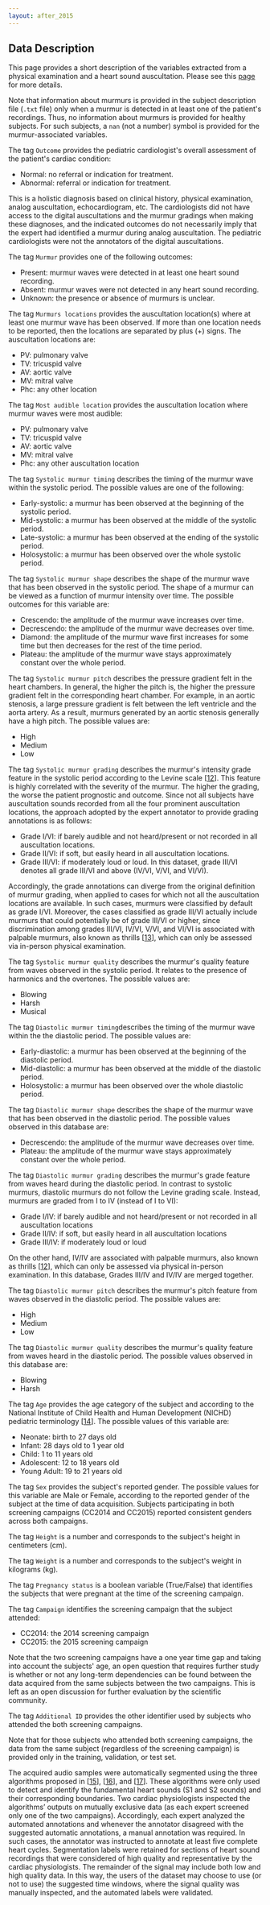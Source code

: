 ```yaml
---
layout: after_2015
---
```


##  Data Description

This page provides a short description of the variables extracted from a physical examination and a heart sound auscultation. Please see this [page](https://physionet.org/content/circor-heart-sound/) for more details.

Note that information about murmurs is provided in the subject description file (`.txt` file) only when a murmur is detected in at least one of the patient's recordings. Thus, no information about murmurs is provided for healthy subjects. For such subjects, a `nan` (not a number) symbol is provided for the murmur-associated variables.

The tag `Outcome` provides the pediatric cardiologist's overall assessment of the patient's cardiac condition:

- Normal: no referral or indication for treatment.
- Abnormal: referral or indication for treatment.

This is a holistic diagnosis based on clinical history, physical examination, analog auscultation, echocardiogram, etc. The cardiologists did not have access to the digital auscultations and the murmur gradings when making these diagnoses, and the indicated outcomes do not necessarily imply that the expert had identified a murmur during analog auscultation. The pediatric cardiologists were not the annotators of the digital auscultations.

The tag `Murmur` provides one of the following outcomes:

- Present: murmur waves were detected in at least one heart sound recording.
- Absent: murmur waves were not detected in any heart sound recording.
- Unknown: the presence or absence of murmurs is unclear.

The tag `Murmurs locations` provides the auscultation location(s) where at least one murmur wave has been observed. If more than one location needs to be reported, then the locations are separated by plus (+) signs. The auscultation locations are:

- PV: pulmonary valve
- TV: tricuspid valve
- AV: aortic valve
- MV: mitral valve
- Phc: any other location

The tag `Most audible location` provides the auscultation location where murmur waves were most audible:

- PV: pulmonary valve
- TV: tricuspid valve
- AV: aortic valve
- MV: mitral valve
- Phc: any other auscultation location

The tag `Systolic murmur timing` describes the timing of the murmur wave within the systolic period. The possible values are one of the following:

- Early-systolic: a murmur has been observed at the beginning of the systolic period.
- Mid-systolic: a murmur has been observed at the middle of the systolic period.
- Late-systolic: a murmur has been observed at the ending of the systolic period.
- Holosystolic: a murmur has been observed over the whole systolic period.

The tag `Systolic murmur shape` describes the shape of the murmur wave that has been observed in the systolic period. The shape of a murmur can be viewed as a function of murmur intensity over time. The possible outcomes for this variable are:

- Crescendo: the amplitude of the murmur wave increases over time.
- Decrescendo: the amplitude of the murmur wave decreases over time.
- Diamond: the amplitude of the murmur wave first increases for some time but then decreases for the rest of the time period.
- Plateau: the amplitude of the murmur wave stays approximately constant over the whole period.

The tag `Systolic murmur pitch` describes the pressure gradient felt in the heart chambers. In general, the higher the pitch is, the higher the pressure gradient felt in the corresponding heart chamber. For example, in an aortic stenosis, a large pressure gradient is felt between the left ventricle and the aorta artery. As a result, murmurs generated by an aortic stenosis generally have a high pitch. The possible values are:

- High
- Medium
- Low

The tag `Systolic murmur grading` describes the murmur's intensity grade feature in the systolic period according to the Levine scale [[12](../#Freeman1933)]. This feature is highly correlated with the severity of the murmur. The higher the grading, the worse the patient prognostic and outcome. Since not all subjects have auscultation sounds recorded from all the four prominent auscultation locations, the approach adopted by the expert annotator to provide grading annotations is as follows:

- Grade I/VI: if barely audible and not heard/present or not recorded in all auscultation locations.
- Grade II/VI: if soft, but easily heard in all auscultation locations.
- Grade III/VI: if moderately loud or loud. In this dataset, grade III/VI denotes all grade III/VI and above (IV/VI, V/VI, and VI/VI).

Accordingly, the grade annotations can diverge from the original definition of murmur grading, when applied to cases for which not all the auscultation locations are available. In such cases, murmurs were classified by default as grade I/VI.  Moreover, the cases classified as grade III/VI actually include murmurs that could potentially be of grade III/VI or higher, since discrimination among grades III/VI, IV/VI, V/VI, and VI/VI is associated with palpable murmurs, also known as thrills [[13](../#Keren2005)], which can only be assessed via in-person physical examination.

The tag `Systolic murmur quality` describes the murmur's quality feature from waves observed in the systolic period. It relates to the presence of harmonics and the overtones. The possible values are:

- Blowing
- Harsh
- Musical

The tag `Diastolic murmur timing`describes the timing of the murmur wave within the the diastolic period. The possible values are:

- Early-diastolic: a murmur has been observed at the beginning of the diastolic period.
- Mid-diastolic: a murmur has been observed at the middle of the diastolic period.
- Holosystolic: a murmur has been observed over the whole diastolic period.

The tag `Diastolic murmur shape` describes the shape of the murmur wave that has been observed in the diastolic period. The possible values observed in this database are:

- Decrescendo: the amplitude of the murmur wave decreases over time.
- Plateau: the amplitude of the murmur wave stays approximately constant over the whole period.

The tag `Diastolic murmur grading` describes the murmur's grade feature from waves heard during the diastolic period. In contrast to systolic murmurs, diastolic murmurs do not follow the Levine grading scale. Instead, murmurs are graded from I to IV (instead of I to VI):

- Grade I/IV: if barely audible and not heard/present or not recorded in all auscultation locations
- Grade II/IV: if soft, but easily heard in all auscultation locations
- Grade III/IV: if moderately loud or loud

On the other hand, IV/IV are associated with palpable murmurs, also known as thrills [[12](../#Keren2005)], which can only be assessed via physical in-person examination. In this database, Grades III/IV and IV/IV are merged together.

The tag `Diastolic murmur pitch` describes the murmur's pitch feature from waves observed in the diastolic period. The possible values are:

- High
- Medium
- Low

The tag `Diastolic murmur quality` describes the murmur's quality feature from waves heard in the diastolic period. The possible values observed in this database are:

- Blowing
- Harsh

The tag `Age` provides the age category of the subject and according to the National Institute of Child Health and Human Development (NICHD) pediatric terminology [[14](../#Williams2012)]. The possible values of this variable are:

- Neonate: birth to 27 days old
- Infant: 28 days old to 1 year old
- Child: 1 to 11 years old
- Adolescent: 12 to 18 years old
- Young Adult: 19 to 21 years old

The tag `Sex` provides the subject's reported gender. The possible values for this variable are Male or Female, according to the reported gender of the subject at the time of data acquisition. Subjects participating in both screening campaigns (CC2014 and CC2015) reported consistent genders across both campaigns.

The tag `Height` is a number and corresponds to the subject's height in centimeters (cm).

The tag `Weight` is a number and corresponds to the subject's weight in kilograms (kg).

The tag `Pregnancy status` is a boolean variable (True/False) that identifies the subjects that were pregnant at the time of the screening campaign.

The tag `Campaign` identifies the screening campaign that the subject attended:

- CC2014: the 2014 screening campaign
- CC2015: the 2015 screening campaign

Note that the two screening campaigns have a one year time gap and taking into account the subjects' age, an open question that requires further study is whether or not any long-term dependencies can be found between the data acquired from the same subjects between the two campaigns. This is left as an open discussion for further evaluation by the scientific community.

The tag `Additional ID` provides the other identifier used by subjects who attended the both screening campaigns.

Note that for those subjects who attended both screening campaigns, the data from the same subject (regardless of the screening campaign) is provided only in the training, validation, or test set.

The acquired audio samples were automatically segmented using the three algorithms proposed in [[15](../#Springer2016a)], [[16](../#Oliveira2019)], and [[17](../#Renna2019)]. These algorithms were only used to detect and identify the fundamental heart sounds (S1 and S2 sounds) and their corresponding boundaries. Two cardiac physiologists inspected the algorithms’ outputs on mutually exclusive data (as each expert screened only one of the two campaigns). Accordingly, each expert analyzed the automated annotations and whenever the annotator disagreed with the suggested automatic annotations, a manual annotation was required. In such cases, the annotator was instructed to annotate at least five complete heart cycles. Segmentation labels were retained for sections of heart sound recordings that were considered of high quality and representative by the cardiac physiologists. The remainder of the signal may include both low and high quality data. In this way, the users of the dataset may choose to use (or not to use) the suggested time windows, where the signal quality was manually inspected, and the automated labels were validated.

